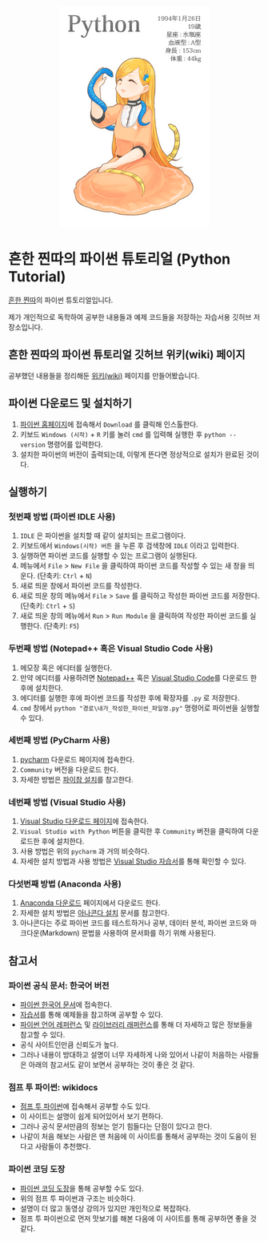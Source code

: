 <div align='center'>
  <a href='https://github.com/iam-jjintta/python-tutorial'>
    <img alt='python' src="/image/python.png">
  </a>
</div>

# 흔한 찐따의 파이썬 튜토리얼 (Python Tutorial)
[흔한 찐따](https://github.com/iam-jjintta/)의 파이썬 튜토리얼입니다.

제가 개인적으로 독학하여 공부한 내용들과 예제 코드들을 저장하는 자습서용 깃허브 저장소입니다.

## 흔한 찐따의 파이썬 튜토리얼 깃허브 위키(wiki) 페이지
공부했던 내용들을 정리해둔 [위키(wiki)](https://github.com/iam-jjintta/python-tutorial/wiki) 페이지를 만들어봤습니다.

## 파이썬 다운로드 및 설치하기
1. [파이썬 홈페이지](https://www.python.org/)에 접속해서 `Download` 를 클릭해 인스톨한다.
2. 키보드 `Windows (시작)` + `R` 키를 눌러 `cmd` 를 입력해 실행한 후 `python --version` 명령어를 입력한다.
3. 설치한 파이썬의 버전이 출력되는데, 이렇게 뜬다면 정상적으로 설치가 완료된 것이다.

## 실행하기

### 첫번째 방법 (파이썬 IDLE 사용)
1. `IDLE` 은 파이썬을 설치할 때 같이 설치되는 프로그램이다.
2. 키보드에서 `Windows(시작) 버튼` 을 누른 후 검색창에 `IDLE` 이라고 입력한다.
3. 실행하면 파이썬 코드를 실행할 수 있는 프로그램이 실행된다.
4. 메뉴에서 `File` > `New File` 을 클릭하여 파이썬 코드를 작성할 수 있는 새 창을 띄운다. (단축키: `Ctrl` + `N`)
5. 새로 띄운 창에서 파이썬 코드를 작성한다.
6. 새로 띄운 창의 메뉴에서 `File` > `Save` 를 클릭하고 작성한 파이썬 코드를 저장한다. (단축키: `Ctrl` + `S`)
7. 새로 띄운 창의 메뉴에서 `Run` > `Run Module` 을 클릭하여 작성한 파이썬 코드를 실행한다. (단축키: `F5`)

### 두번째 방법 (Notepad++ 혹은 Visual Studio Code 사용)
1. 메모장 혹은 에디터를 실행한다.
2. 만약 에디터를 사용하려면 [Notepad++](https://notepad-plus-plus.org/downloads/) 혹은 [Visual Studio Code](https://code.visualstudio.com/download)를 다운로드 한 후에 설치한다.
3. 에디터를 실행한 후에 파이썬 코드를 작성한 후에 확장자를 `.py` 로 저장한다.
4. `cmd` 창에서 `python "경로\내가_작성한_파이썬_파일명.py"` 명령어로 파이썬을 실행할 수 있다.

### 세번째 방법 (PyCharm 사용)
1. [pycharm](https://www.jetbrains.com/ko-kr/pycharm/download/#section=windows) 다운로드 페이지에 접속한다.
2. `Community` 버전을 다운로드 한다.
3. 자세한 방법은 [파이참 설치](https://wikidocs.net/21953)를 참고한다.

### 네번째 방법 (Visual Studio 사용)
1. [Visual Studio 다운로드 페이지](https://visualstudio.microsoft.com/ko/vs/features/python/)에 접속한다.
2. `Visual Studio with Python` 버튼을 클릭한 후 `Community` 버전을 클릭하여 다운로드한 후에 설치한다.
3. 사용 방법은 위의 `pycharm` 과 거의 비슷하다.
4. 자세한 설치 방법과 사용 방법은 [Visual Studio 자습서](https://docs.microsoft.com/ko-kr/visualstudio/python/tutorial-working-with-python-in-visual-studio-step-00-installation?view=vs-2022)를 통해 확인할 수 있다.

### 다섯번째 방법 (Anaconda 사용)
1. [Anaconda 다운로드](https://www.anaconda.com/products/individual) 페이지에서 다운로드 한다.
2. 자세한 설치 방법은 [아나콘다 설치](https://wikidocs.net/2826) 문서를 참고한다.
3. 아나콘다는 주로 파이썬 코드를 테스트하거나 공부, 데이터 분석, 파이썬 코드와 마크다운(Markdown) 문법을 사용하여 문서화를 하기 위해 사용된다.

## 참고서

### 파이썬 공식 문서: 한국어 버전
- [파이썬 한국어 문서](https://docs.python.org/ko/3/)에 접속한다.
- [자습서](https://docs.python.org/ko/3/tutorial/index.html)를 통해 예제들을 참고하며 공부할 수 있다.
- [파이썬 언어 레퍼런스](https://docs.python.org/ko/3/reference/index.html) 및 [라이브러리 래퍼런스](https://docs.python.org/ko/3/library/index.html)를 통해 더 자세하고 많은 정보들을 참고할 수 있다.
- 공식 사이트인만큼 신뢰도가 높다.
- 그러나 내용이 방대하고 설명이 너무 자세하게 나와 있어서 나같이 처음하는 사람들은 아래의 참고서도 같이 보면서 공부하는 것이 좋은 것 같다.

### 점프 투 파이썬: wikidocs
- [점프 투 파이썬](https://wikidocs.net/book/1)에 접속해서 공부할 수도 있다.
- 이 사이트는 설명이 쉽게 되어있어서 보기 편하다.
- 그러나 공식 문서만큼의 정보는 얻기 힘들다는 단점이 있다고 한다.
- 나같이 처음 해보는 사람은 맨 처음에 이 사이트를 통해서 공부하는 것이 도움이 된다고 사람들이 추천했다.

### 파이썬 코딩 도장
- [파이썬 코딩 도장](https://dojang.io/course/view.php?id=7)을 통해 공부할 수도 있다.
- 위의 점프 투 파이썬과 구조는 비슷하다.
- 설명이 더 많고 동영상 강의가 있지만 개인적으로 복잡하다.
- 점프 투 파이썬으로 먼저 맛보기를 해본 다음에 이 사이트를 통해 공부하면 좋을 것 같다.
